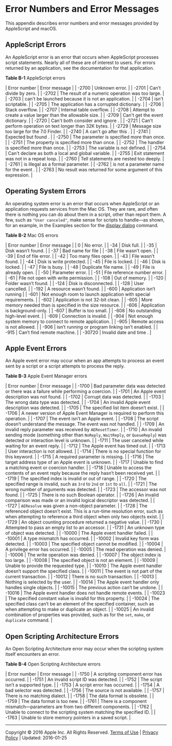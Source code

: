 <a id="//apple_ref/doc/uid/TP40000983-CH220-SW5"></a>

# Error Numbers and Error Messages

This appendix describes error numbers and error messages provided by AppleScript and macOS.

<a id="//apple_ref/doc/uid/TP40000983-CH220-SW1"></a>

## AppleScript Errors

<a id="//apple_ref/doc/uid/TP40000983-CH220-DontLinkElementID_907"></a><a id="//apple_ref/doc/uid/TP40000983-CH220-DontLinkElementID_908"></a>An AppleScript error is an error that occurs when AppleScript processes script statements. Nearly all of these are of interest to users. For errors returned by an application, see the documentation for that application.

<a id="//apple_ref/doc/uid/TP40000983-CH220-SW3"></a>

**Table B-1**  AppleScript errors

| Error number | Error message |
| -2700 | Unknown error. |
| -2701 | Can’t divide <number> by zero. |
| -2702 | The result of a numeric operation was too large. |
| -2703 | <reference> can't be launched because it is not an application. |
| -2704 | <reference> isn't scriptable. |
| -2705 | The application has a corrupted dictionary. |
| -2706 | Stack overflow. |
| -2707 | Internal table overflow. |
| -2708 | Attempt to create a value larger than the allowable size. |
| -2709 | Can't get the event dictionary. |
| -2720 | Can't both consider and ignore <attribute>. |
| -2721 | Can't perform operation on text longer than 32K bytes. |
| -2729 | Message size too large for the 7.0 Finder. |
| -2740 | A <language element> can't go after this <language element>. |
| -2741 | Expected <language element> but found <language element>. |
| -2750 | The <name> parameter is specified more than once. |
| -2751 | The <name> property is specified more than once. |
| -2752 | The <name> handler is specified more than once. |
| -2753 | The variable <name> is not defined. |
| -2754 | Can't declare <name> as both a local and global variable. |
| -2755 | Exit statement was not in a repeat loop. |
| -2760 | Tell statements are nested too deeply. |
| -2761 | <name> is illegal as a formal parameter. |
| -2762 | <name> is not a parameter name for the event <event>. |
| -2763 | No result was returned for some argument of this expression. |

<a id="//apple_ref/doc/uid/TP40000983-CH220-SW2"></a>

## Operating System Errors

<a id="//apple_ref/doc/uid/TP40000983-CH220-DontLinkElementID_909"></a><a id="//apple_ref/doc/uid/TP40000983-CH220-DontLinkElementID_910"></a>An operating system error is an error that occurs when AppleScript or an application requests services from the Mac OS. They are rare, and often there is nothing you can do about them in a script, other than report them. A few, such as `"User canceled"`, make sense for scripts to handle—as shown, for an example, in the Examples section for the [display dialog](https://developer.apple.com/library/archive/applescript-language-guide/reference/ASLR_cmds.md#//apple_ref/doc/uid/TP40000983-CH216-SW12) command.

<a id="//apple_ref/doc/uid/TP40000983-CH220-SW4"></a>

**Table B-2**  Mac OS errors

| Error number | Error message |
| 0 | No error. |
| -34 | Disk <name> full. |
| -35 | Disk <name> wasn’t found. |
| -37 | Bad name for file |
| -38 | File <name> wasn’t open. |
| -39 | End of file error. |
| -42 | Too many files open. |
| -43 | File <name> wasn’t found. |
| -44 | Disk <name> is write protected. |
| -45 | File <name> is locked. |
| -46 | Disk <name> is locked. |
| -47 | File <name> is busy. |
| -48 | Duplicate file name. |
| -49 | File <name> is already open. |
| -50 | Parameter error. |
| -51 | File reference number error. |
| -61 | File not open with write permission. |
| -108 | Out of memory. |
| -120 | Folder <name> wasn’t found. |
| -124 | Disk <name> is disconnected. |
| -128 | User cancelled. |
| -192 | A resource wasn’t found. |
| -600 | Application isn’t running |
| -601 | Not enough room to launch application with special requirements. |
| -602 | Application is not 32-bit clean. |
| -605 | More memory needed than is specified in the size resource. |
| -606 | Application is background-only. |
| -607 | Buffer is too small. |
| -608 | No outstanding high-level event. |
| -609 | Connection is invalid. |
| -904 | Not enough system memory to connect to remote application. |
| -905 | Remote access is not allowed. |
| -906 | <name> isn’t running or program linking isn’t enabled. |
| -915 | Can’t find remote machine. |
| -30720 | Invalid date and time <date string>. |

<a id="//apple_ref/doc/uid/TP40000983-CH220-SW6"></a>

## Apple Event Errors

<a id="//apple_ref/doc/uid/TP40000983-CH220-DontLinkElementID_911"></a><a id="//apple_ref/doc/uid/TP40000983-CH220-DontLinkElementID_912"></a>An Apple event error may occur when an app attempts to process an event sent by a script or a script attempts to process the reply.

<a id="//apple_ref/doc/uid/TP40000983-CH220-SW7"></a>

**Table B-3**  Apple Event Manager errors

| Error number | Error message |
| -1700 | Bad parameter data was detected or there was a failure while performing a coercion. |
| -1701 | An Apple event description was not found. |
| -1702 | Corrupt data was detected. |
| -1703 | The wrong data type was detected. |
| -1704 | An invalid Apple event description was detected. |
| -1705 | The specified list item doesn’t exist. |
| -1706 | A newer version of Apple Event Manager is required to perform this operation. |
| -1707 | The event isn’t an Apple event. |
| -1708 | The script doesn’t understand the <message> message. The event was not handled. |
| -1709 | An invalid reply parameter was received by `AEResetTimer`. |
| -1710 | An invalid sending mode (something other than `NoReply`, `WaitReply`, or `QueueReply`) was detected or interaction level is unknown. |
| -1711 | The user canceled while waiting for an event reply. |
| -1712 | The Apple event has timed out. |
| -1713 | User interaction is not allowed. |
| -1714 | There is no special function for this keyword. |
| -1715 | A required parameter is missing. |
| -1716 | The target address type of an Apple event is unknown. |
| -1717 | Unable to find a matching event or coercion handler. |
| -1718 | Unable to access the contents of an event reply because the reply hasn’t been received yet. |
| -1719 | The specified index is invalid or out of range. |
| -1720 | The specified range is invalid, such as `3rd` to `2nd` or `1st` to `all`. |
| -1721 | The wrong number of arguments was detected. |
| -1723 | The accessor was not found. |
| -1725 | There is no such Boolean operator. |
| -1726 | An invalid comparison was made or an invalid logical descriptor was detected. |
| -1727 | `AEResolve` was given a non-object parameter. |
| -1728 | The referenced object doesn’t exist. This is a run-time resolution error, such as when attempting to reference a third object when only two objects exist. |
| -1729 | An object counting procedure returned a negative value. |
| -1730 | Attempted to pass an empty list to an accessor. |
| -1731 | An unknown type of object was detected. |
| -10000 | The Apple event handler failed. |
| -10001 | A type mismatch has occurred. |
| -10002 | Invalid key form was detected. |
| -10003 | The specified object cannot be modified. |
| -10004 | A privilege error has occurred. |
| -10005 | The read operation was denied. |
| -10006 | The write operation was denied. |
| -10007 | The object index is too large. |
| -10008 | The specified object is not an element. |
| -10009 | Unable to provide the requested type. |
| -10010 | The Apple event handler doesn’t support the specified class. |
| -10011 | The event is not part of the current transaction. |
| -10012 | There is no such transaction. |
| -10013 | Nothing is selected by the user. |
| -10014 | The Apple event handler only handles single objects. |
| -10015 | The previous action can’t be undone. |
| -10016 | The Apple event handler does not handle remote events. |
| -10023 | The specified constant value is invalid for this property. |
| -10024 | The specified class can’t be an element of the specified container, such as when attempting to make or duplicate an object. |
| -10025 | An invalid combination of properties was provided, such as for the `set`, `make`, or `duplicate` command. |

<a id="//apple_ref/doc/uid/TP40000983-CH220-SW8"></a>

## Open Scripting Architecture Errors

<a id="//apple_ref/doc/uid/TP40000983-CH220-DontLinkElementID_913"></a><a id="//apple_ref/doc/uid/TP40000983-CH220-DontLinkElementID_914"></a>An Open Scripting Architecture error may occur when the scripting system itself encounters an error.

<a id="//apple_ref/doc/uid/TP40000983-CH220-SW9"></a>

**Table B-4**  Open Scripting Architecture errors

| Error number | Error message |
| -1750 | A scripting component error has occurred. |
| -1751 | An invalid script ID was detected. |
| -1752 | The script isn’t a supported type. |
| -1753 | A script error has occurred. |
| -1754 | A bad selector was detected. |
| -1756 | The source is not available. |
| -1757 | There is no matching dialect. |
| -1758 | The data format is obsolete. |
| -1759 | The data format is too new. |
| -1761 | There is a component mismatch—parameters are from two different components. |
| -1762 | Unable to connect to the scripting system matching the specified ID. |
| -1763 | Unable to store memory pointers in a saved script. |

  

---

Copyright © 2016 Apple Inc. All Rights Reserved. [Terms of Use](http://www.apple.com/legal/internet-services/terms/site.html) | [Privacy Policy](http://www.apple.com/privacy/) | Updated: 2016-01-25
